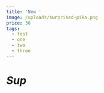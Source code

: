 ```yaml
---
title: 'New '
image: /uploads/surprised-pika.png
price: 30
tags:
  - test
  - one
  - two
  - three
---
```

# *Sup*
